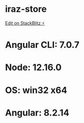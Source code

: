 # iraz-store

[Edit on StackBlitz ⚡️](https://stackblitz.com/edit/iraz-store)


# Angular CLI: 7.0.7
# Node: 12.16.0
# OS: win32 x64
# Angular: 8.2.14
